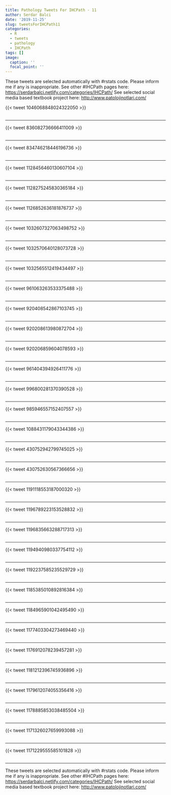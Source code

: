 ```yaml
---
title: Pathology Tweets For IHCPath - 11
author: Serdar Balci
date: '2019-11-25'
slug: tweetsForIHCPath11
categories:
  - R
  - tweets
  - pathology
  - IHCPath
tags: []
image:
  caption: ''
  focal_point: ''
---
```



These tweets are selected automatically with #rstats code. Please inform me if any is inappropriate.
See other #IHCPath pages here: https://serdarbalci.netlify.com/categories/IHCPath/ 
See selected social media based textbook project here: http://www.patolojinotlari.com/

{{< tweet 1046068848024322050 >}}
<br>
<br>
<hr>
{{< tweet 836082736666411009 >}}
<br>
<br>
<hr>
{{< tweet 834746218446196736 >}}
<br>
<br>
<hr>
{{< tweet 1128456460130607104 >}}
<br>
<br>
<hr>
{{< tweet 1128275245830365184 >}}
<br>
<br>
<hr>
{{< tweet 1126852636181876737 >}}
<br>
<br>
<hr>
{{< tweet 1032607327063498752 >}}
<br>
<br>
<hr>
{{< tweet 1032570640128073728 >}}
<br>
<br>
<hr>
{{< tweet 1032565512419434497 >}}
<br>
<br>
<hr>
{{< tweet 961063263533375488 >}}
<br>
<br>
<hr>
{{< tweet 920408542867103745 >}}
<br>
<br>
<hr>
{{< tweet 920208613980872704 >}}
<br>
<br>
<hr>
{{< tweet 920206859604078593 >}}
<br>
<br>
<hr>
{{< tweet 961404394926411776 >}}
<br>
<br>
<hr>
{{< tweet 996800281370390528 >}}
<br>
<br>
<hr>
{{< tweet 985946557152407557 >}}
<br>
<br>
<hr>
{{< tweet 1088431179043344386 >}}
<br>
<br>
<hr>
{{< tweet 430752942799745025 >}}
<br>
<br>
<hr>
{{< tweet 430752630567366656 >}}
<br>
<br>
<hr>
{{< tweet 1191118553187000320 >}}
<br>
<br>
<hr>
{{< tweet 1196789223153528832 >}}
<br>
<br>
<hr>
{{< tweet 1196835663288717313 >}}
<br>
<br>
<hr>
{{< tweet 1194940980337754112 >}}
<br>
<br>
<hr>
{{< tweet 1192237585235529729 >}}
<br>
<br>
<hr>
{{< tweet 1185385010892816384 >}}
<br>
<br>
<hr>
{{< tweet 1184965901042495490 >}}
<br>
<br>
<hr>
{{< tweet 1177403304273469440 >}}
<br>
<br>
<hr>
{{< tweet 1176912078239457281 >}}
<br>
<br>
<hr>
{{< tweet 1181212396745936896 >}}
<br>
<br>
<hr>
{{< tweet 1179612074055356416 >}}
<br>
<br>
<hr>
{{< tweet 1178885853038485504 >}}
<br>
<br>
<hr>
{{< tweet 1171326027659993088 >}}
<br>
<br>
<hr>
{{< tweet 1171229555585101828 >}}
<br>
<br>
<hr>


These tweets are selected automatically with #rstats code. Please inform me if any is inappropriate.
See other #IHCPath pages here: https://serdarbalci.netlify.com/categories/IHCPath/ 
See selected social media based textbook project here: http://www.patolojinotlari.com/
